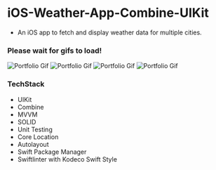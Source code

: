 # **iOS-Weather-App-Combine-UIKit**

- An iOS app to fetch and display weather data for multiple cities. 
  
### **Please wait for gifs to load!**
  
![Portfolio Gif](https://github.com/ufukanilozluk/Ios-Weather-App-Combine-UIKit/weather_1.gif)
![Portfolio Gif](https://github.com/ufukanilozluk/Ios-Weather-App-Combine-UIKit/blob/main/weather_2.gif)
![Portfolio Gif](https://github.com/ufukanilozluk/Ios-Weather-App-Combine-UIKit/blob/main/weather_3.gif)
![Portfolio Gif](https://github.com/ufukanilozluk/Ios-Weather-App-Combine-UIKit/blob/main/weather_4.gif)

### **TechStack**

- UIKit
- Combine
- MVVM
- SOLID
- Unit Testing
- Core Location
- Autolayout
- Swift Package Manager
- Swiftlinter with Kodeco Swift Style

